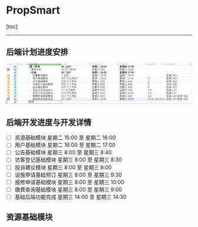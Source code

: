 #  PropSmart

[toc]

---

## 后端计划进度安排

![image](image.png)

## 后端开发进度与开发详情

- [ ] 	资源基础模块	   星期二 15:00 至	星期二 16:00
- [ ] 	用户基础模块	   星期二 16:00 至	星期二 17:00	
- [ ] 	公告基础模块	   星期三 8:00 至	星期三 8:40	
- [ ] 	访客登记基础模块    星期三 8:00 至	星期三 8:30	
- [ ] 	投诉建议模块	   星期三 8:00 至	星期三 9:00	
- [ ] 	设施申请基础预订	星期三 8:00 至	星期三 9:30	
- [ ] 	报修申请基础模块	星期三 8:00 至	星期三 10:00	
- [ ] 	缴费查询基础模块	星期三 8:00 至	星期三 9:00	
- [ ] 	基础后端功能完成	星期三 14:00 至	星期三 14:30	

## 资源基础模块

